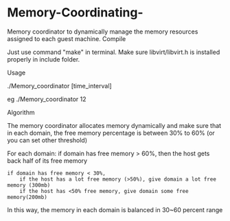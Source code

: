 # Memory-Coordinating-
Memory coordinator to dynamically manage the memory resources assigned to each guest machine.
Compile

Just use command "make" in terminal. Make sure libvirt/libvirt.h is installed properly in include folder.

Usage

./Memory_coordinator [time_interval] 

eg ./Memory_coordinator 12

Algorithm

The memory coordinator allocates memory dynamically and make sure that in each domain, the free memory percentage is between 30% to 60% (or you can set other threshold)

For each domain:
	if domain has free memory > 60%, then the host gets back half of its free memory
	
	if domain has free memory < 30%,
		if the host has a lot free memory (>50%), give domain a lot free memory (300mb)
		if the host has <50% free memory, give domain some free memory(200mb)

In this way, the memory in each domain is balanced in 30~60 percent range

